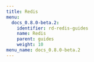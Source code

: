 ```yaml
---
title: Redis
menu:
  docs_0.8.0-beta.2:
    identifier: rd-redis-guides
    name: Redis
    parent: guides
    weight: 10
menu_name: docs_0.8.0-beta.2
---
```

